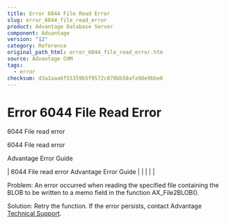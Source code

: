 ```yaml
---
title: Error 6044 File Read Error
slug: error_6044_file_read_error
product: Advantage Database Server
component: Advantage
version: "12"
category: Reference
original_path_html: error_6044_file_read_error.htm
source: Advantage CHM
tags:
  - error
checksum: d3a1aaa6f55359b5f9572c870bb58afa98e9bbe0
---
```


# Error 6044 File Read Error

6044 File read error

6044 File read error

Advantage Error Guide

| 6044 File read error  Advantage Error Guide |  |  |  |  |

Problem: An error occurred when reading the specified file containing the BLOB to be written to a memo field in the function AX\_File2BLOB().

Solution: Retry the function. If the error persists, contact Advantage [Technical Support](master_technical_support_u_s__and_canada.md).
